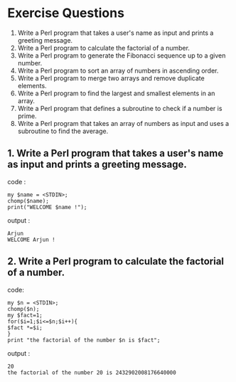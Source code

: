 # Exercise Questions 
1. Write a Perl program that takes a user's name as input and prints a greeting message.
2. Write a Perl program to calculate the factorial of a number.
3. Write a Perl program to generate the Fibonacci sequence up to a given number.
4. Write a Perl program to sort an array of numbers in ascending order.
5. Write a Perl program to merge two arrays and remove duplicate elements.
6. Write a Perl program to find the largest and smallest elements in an array.
7. Write a Perl program that defines a subroutine to check if a number is prime.
8. Write a Perl program that takes an array of numbers as input and uses a subroutine to find the average.

## 1. Write a Perl program that takes a user's name as input and prints a greeting message.
code :

```
my $name = <STDIN>;
chomp($name);
print("WELCOME $name !");

```
output : 

```
Arjun
WELCOME Arjun !
```
## 2. Write a Perl program to calculate the factorial of a number.
code: 
```
my $n = <STDIN>;
chomp($n);
my $fact=1;
for($i=1;$i<=$n;$i++){
$fact *=$i;
}
print "the factorial of the number $n is $fact";
```
output :
```
20
the factorial of the number 20 is 2432902008176640000
```
